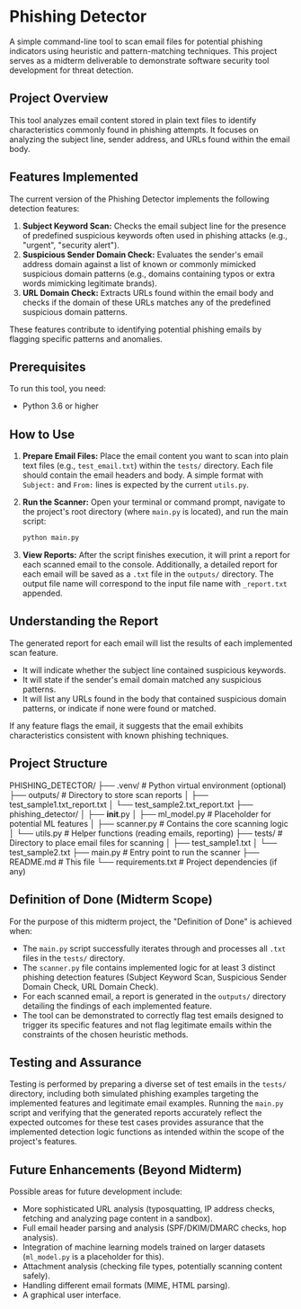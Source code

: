 # Phishing Detector

A simple command-line tool to scan email files for potential phishing indicators using heuristic and pattern-matching techniques. This project serves as a midterm deliverable to demonstrate software security tool development for threat detection.

## Project Overview

This tool analyzes email content stored in plain text files to identify characteristics commonly found in phishing attempts. It focuses on analyzing the subject line, sender address, and URLs found within the email body.

## Features Implemented

The current version of the Phishing Detector implements the following detection features:

1.  **Subject Keyword Scan:** Checks the email subject line for the presence of predefined suspicious keywords often used in phishing attacks (e.g., "urgent", "security alert").
2.  **Suspicious Sender Domain Check:** Evaluates the sender's email address domain against a list of known or commonly mimicked suspicious domain patterns (e.g., domains containing typos or extra words mimicking legitimate brands).
3.  **URL Domain Check:** Extracts URLs found within the email body and checks if the domain of these URLs matches any of the predefined suspicious domain patterns.

These features contribute to identifying potential phishing emails by flagging specific patterns and anomalies.

## Prerequisites

To run this tool, you need:

*   Python 3.6 or higher

## How to Use

1.  **Prepare Email Files:** Place the email content you want to scan into plain text files (e.g., `test_email.txt`) within the `tests/` directory. Each file should contain the email headers and body. A simple format with `Subject:` and `From:` lines is expected by the current `utils.py`.

2.  **Run the Scanner:** Open your terminal or command prompt, navigate to the project's root directory (where `main.py` is located), and run the main script:
    ```bash
    python main.py
    ```

3.  **View Reports:** After the script finishes execution, it will print a report for each scanned email to the console. Additionally, a detailed report for each email will be saved as a `.txt` file in the `outputs/` directory. The output file name will correspond to the input file name with `_report.txt` appended.

## Understanding the Report

The generated report for each email will list the results of each implemented scan feature.

*   It will indicate whether the subject line contained suspicious keywords.
*   It will state if the sender's email domain matched any suspicious patterns.
*   It will list any URLs found in the body that contained suspicious domain patterns, or indicate if none were found or matched.

If any feature flags the email, it suggests that the email exhibits characteristics consistent with known phishing techniques.

## Project Structure

PHISHING_DETECTOR/
├── .venv/                  # Python virtual environment (optional)
├── outputs/                # Directory to store scan reports
│   ├── test_sample1.txt_report.txt
│   └── test_sample2.txt_report.txt
├── phishing_detector/
│   ├── __init__.py
│   ├── ml_model.py         # Placeholder for potential ML features
│   ├── scanner.py          # Contains the core scanning logic
│   └── utils.py            # Helper functions (reading emails, reporting)
├── tests/                  # Directory to place email files for scanning
│   ├── test_sample1.txt
│   └── test_sample2.txt
├── main.py                 # Entry point to run the scanner
├── README.md               # This file
└── requirements.txt        # Project dependencies (if any)


## Definition of Done (Midterm Scope)

For the purpose of this midterm project, the "Definition of Done" is achieved when:
*   The `main.py` script successfully iterates through and processes all `.txt` files in the `tests/` directory.
*   The `scanner.py` file contains implemented logic for at least 3 distinct phishing detection features (Subject Keyword Scan, Suspicious Sender Domain Check, URL Domain Check).
*   For each scanned email, a report is generated in the `outputs/` directory detailing the findings of each implemented feature.
*   The tool can be demonstrated to correctly flag test emails designed to trigger its specific features and not flag legitimate emails within the constraints of the chosen heuristic methods.

## Testing and Assurance

Testing is performed by preparing a diverse set of test emails in the `tests/` directory, including both simulated phishing examples targeting the implemented features and legitimate email examples. Running the `main.py` script and verifying that the generated reports accurately reflect the expected outcomes for these test cases provides assurance that the implemented detection logic functions as intended within the scope of the project's features.

## Future Enhancements (Beyond Midterm)

Possible areas for future development include:

*   More sophisticated URL analysis (typosquatting, IP address checks, fetching and analyzing page content in a sandbox).
*   Full email header parsing and analysis (SPF/DKIM/DMARC checks, hop analysis).
*   Integration of machine learning models trained on larger datasets (`ml_model.py` is a placeholder for this).
*   Attachment analysis (checking file types, potentially scanning content safely).
*   Handling different email formats (MIME, HTML parsing).
*   A graphical user interface.
